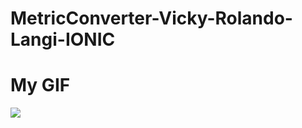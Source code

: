 # MetricConverter-Vicky-Rolando-Langi-IONIC

# My GIF
![](https://github.com/assets/MetricConverter-VickyRolandoLangi.gif)

